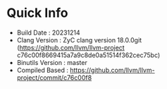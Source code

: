 # Quick Info
* Build Date : 20231214
* Clang Version : ZyC clang version 18.0.0git (https://github.com/llvm/llvm-project c76c00f8669415a7a9c8de0a51514f362cec75bc)
* Binutils Version : master
* Compiled Based : https://github.com/llvm/llvm-project/commit/c76c00f8

